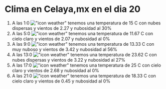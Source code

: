 # Clima en Celaya,mx en el dia 20

1. A las 1:0 !["icon weather"](http://openweathermap.org/img/w/03n.png) tenemos una temperatura de 15 C con nubes dispersas y  vientos de 2.27 y nubosidad al 30%
1. A las 5:0 !["icon weather"](http://openweathermap.org/img/w/01n.png) tenemos una temperatura de 11.67 C con cielo claro y  vientos de 2.07 y nubosidad al 0%
1. A las 9:0 !["icon weather"](http://openweathermap.org/img/w/04d.png) tenemos una temperatura de 13.33 C con muy nuboso y  vientos de 3.42 y nubosidad al 56%
1. A las 13:0 !["icon weather"](http://openweathermap.org/img/w/03d.png) tenemos una temperatura de 23.62 C con nubes dispersas y  vientos de 3.22 y nubosidad al 27%
1. A las 17:0 !["icon weather"](http://openweathermap.org/img/w/01d.png) tenemos una temperatura de 25 C con cielo claro y  vientos de 2.68 y nubosidad al 0%
1. A las 21:0 !["icon weather"](http://openweathermap.org/img/w/01n.png) tenemos una temperatura de 18.33 C con cielo claro y  vientos de 0.45 y nubosidad al 0%
